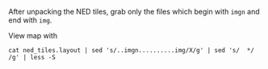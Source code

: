 After unpacking the NED tiles, grab only the files which begin with `imgn` and
end with `img`.

View map with

    cat ned_tiles.layout | sed 's/..imgn..........img/X/g' | sed 's/  */ /g' | less -S